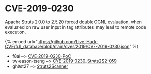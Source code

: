 # CVE-2019-0230

Apache Struts 2.0.0 to 2.5.20 forced double OGNL evaluation, when evaluated on raw user input in tag attributes, may lead to remote code execution.

{% embed url="https://github.com/Live-Hack-CVE/full_database/blob/main/cves/2019/CVE-2019-0230.json" %}


* f8al ~> [CVE-2019-0230-PoC](https://www.alice-snow.ru/2019/database/cve-2019-0230/cve-2019-0230-poc-f8al)
* tw-eason-tseng ~> [CVE-2019-0230_Struts2S2-059](https://www.alice-snow.ru/2019/database/cve-2019-0230/cve-2019-0230_struts2s2-059-tw-eason-tseng)
* gh0st27 ~> [Struts2Scanner](https://www.alice-snow.ru/2019/database/cve-2019-0230/struts2scanner-gh0st27)